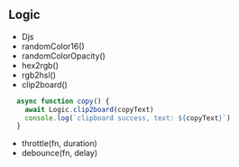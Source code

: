 ## Logic
- Djs
- randomColor16()
- randomColorOpacity()
- hex2rgb()
- rgb2hsl()
- clip2board()
```javascript
  async function copy() {
    await Logic.clip2board(copyText)
    console.log(`clipboard success, text: ${copyText}`)
  }
```
- throttle(fn, duration)
- debounce(fn, delay)

